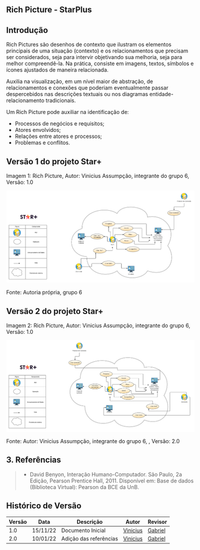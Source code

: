 ## Rich Picture - StarPlus
## Introdução

Rich Pictures são desenhos de contexto que ilustram os elementos principais de uma situação (contexto) e os relacionamentos que precisam ser considerados, seja para intervir objetivando sua melhoria, seja para melhor compreendê-la. Na prática, consiste em imagens, textos, símbolos e ícones ajustados de maneira relacionada.

Auxilia na visualização, em um nível maior de abstração, de relacionamentos e conexões que poderiam eventualmente passar despercebidos nas descrições textuais ou nos diagramas entidade-relacionamento tradicionais.

Um Rich Picture pode auxiliar na identificação de:
- Processos de negócios e requisitos;
- Atores envolvidos;
- Relações entre atores e processos;
- Problemas e conflitos.

## Versão 1 do projeto Star+

<p>Imagem 1: Rich Picture, Autor: Vinicius Assumpção, integrante do grupo 6, Versão: 1.0<p/>

![StarPul RichPicture](docs\assets\RichPicture.png)

<p>Fonte: Autoria própria, grupo 6<p>

## Versão 2 do projeto Star+
  
<p>Imagem 2: Rich Picture, Autor: Vinicius Assumpção, integrante do grupo 6, Versão: 1.0<p/>
 
![StarPlus RichPicturee](docs\assets\richV2.png)

<p>Fonte: Autor: Vinicius Assumpção, integrante do grupo 6, , Versão: 2.0<p> 
  

## 3. Referências

> - David Benyon, Interação Humano-Computador. São Paulo, 2a Edição, Pearson Prentice Hall, 2011. Disponível em: Base de dados (Biblioteca Virtual): Pearson da BCE da UnB.

## Histórico de Versão

| Versão | Data | Descrição | Autor | Revisor
|--------|------|-----------|-------| -------
| 1.0 | 15/11/22 | Documento Inicial | [Vinicius](https://github.com/viniman27) | [Gabriel](https://github.com/GabrielRoger07)
| 2.0 | 10/01/22 | Adição das referências | [Vinicius](https://github.com/viniman27) | [Gabriel](https://github.com/GabrielRoger07)


